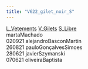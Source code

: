 ```yaml
---
title: "V622_gilet_noir_S"
---
```


[L_Vetements](notes/equipements/L_Vetements.md) [V_Gilets](notes/equipements/vetements/V_Gilets.md) [S_Libre](notes/statut/S_Libre.md)\
martaMachado\
020921 alejandroBasconMartin\
260821 pauloGonçalvesSimoes\
280621 javierSzymanski\
070621 oliveiraBaptista